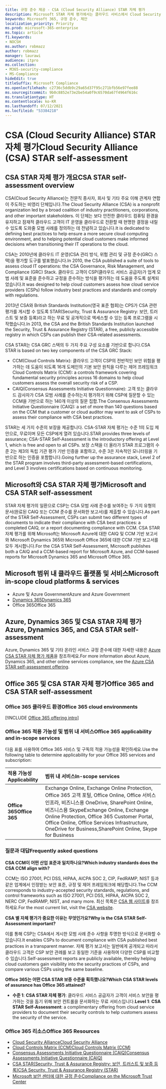 ```yaml
---
title: 규정 준수 제공 - CSA (Cloud Security Alliance) STAR 자체 평가
description: Microsoft STAR 자체 평가에서는 클라우드 서비스에서 Cloud Security Alliance 요구 사항을 충족하는 방법에 대해 자세히 설명합니다.
keywords: Microsoft 365, 규정 준수, 제안
localization_priority: Priority
ms.prod: microsoft-365-enterprise
ms.topic: article
f1.keywords:
- NOCSH
ms.author: robmazz
author: robmazz
manager: laurawi
audience: itpro
ms.collection:
- M365-security-compliance
- MS-Compliance
hideEdit: true
titleSuffix: Microsoft Compliance
ms.openlocfilehash: c2736c5ddb9c29a65d37f95c271bfb56e97fee88
ms.sourcegitcommit: 9b0c8852e73e2be54a0f9c6570da67f4964f616c
ms.translationtype: HT
ms.contentlocale: ko-KR
ms.lasthandoff: 07/12/2021
ms.locfileid: "53384218"
---
```

# <a name="cloud-security-alliance-csa-star-self-assessment"></a><span data-ttu-id="c4e07-104">CSA (Cloud Security Alliance) STAR 자체 평가</span><span class="sxs-lookup"><span data-stu-id="c4e07-104">Cloud Security Alliance (CSA) STAR self-assessment</span></span>

## <a name="csa-star-self-assessment-overview"></a><span data-ttu-id="c4e07-105">CSA STAR 자체 평가 개요</span><span class="sxs-lookup"><span data-stu-id="c4e07-105">CSA STAR self-assessment overview</span></span>

<span data-ttu-id="c4e07-106">CSA(Cloud Security Alliance)는 전문직 종사자, 회사 및 기타 주요 이해 관계자 연합이 주도하는 비영리 단체입니다.</span><span class="sxs-lookup"><span data-stu-id="c4e07-106">The Cloud Security Alliance (CSA) is a nonprofit organization led by a broad coalition of industry practitioners, corporations, and other important stakeholders.</span></span> <span data-ttu-id="c4e07-107">이 단체는 보다 안전한 클라우드 컴퓨팅 환경을 유지하고 잠재적 클라우드 고객이 IT 운영을 클라우드로 전환할 때 현명한 결정을 내릴 수 있도록 도와줄 모범 사례를 정의하는 데 전념하고 있습니다.</span><span class="sxs-lookup"><span data-stu-id="c4e07-107">It is dedicated to defining best practices to help ensure a more secure cloud computing environment, and to helping potential cloud customers make informed decisions when transitioning their IT operations to the cloud.</span></span>  
  
<span data-ttu-id="c4e07-108">CSA는 2010년에 클라우드 IT 운영(CSA 관리 방식, 위험 관리 및 규정 준수(GRC) 스택)을 평가할 도구를 발표했습니다.</span><span class="sxs-lookup"><span data-stu-id="c4e07-108">In 2010, the CSA published a suite of tools to assess cloud IT operations: the CSA Governance, Risk Management, and Compliance (GRC) Stack.</span></span> <span data-ttu-id="c4e07-109">클라우드 고객이 CSP(클라우드 서비스 공급자)가 업계 모범 사례 및 표준을 준수하고 규정을 준수하는 방식을 평가하는 데 도움을 주도록 설계되었습니다.</span><span class="sxs-lookup"><span data-stu-id="c4e07-109">It was designed to help cloud customers assess how cloud service providers (CSPs) follow industry best practices and standards and comply with regulations.</span></span>  
  
<span data-ttu-id="c4e07-110">2013년 CSA와 British Standards Institution(영국 표준 협회)는 CPS가 CSA 관련 평가를 게시할 수 있도록 STAR(Security, Trust & Assurance Registry: 보안, 트러스트 및 보증 등록)라고 하는 무료 및 공개적으로 액세스할 수 있는 등록 프로그램을 시작했습니다.</span><span class="sxs-lookup"><span data-stu-id="c4e07-110">In 2013, the CSA and the British Standards Institution launched the Security, Trust & Assurance Registry (STAR), a free, publicly accessible registry in which CSPs can publish their CSA-related assessments.</span></span>  
  
<span data-ttu-id="c4e07-111">CSA STAR는 CSA GRC 스택의 두 가지 주요 구성 요소를 기반으로 합니다.</span><span class="sxs-lookup"><span data-stu-id="c4e07-111">CSA STAR is based on two key components of the CSA GRC Stack:</span></span>

- <span data-ttu-id="c4e07-112">CCM(Cloud Controls Matrix): 클라우드 고객이 CSP의 전반적인 보안 위험을 평가하는 데 도움이 되도록 16개 도메인의 기본 보안 원칙을 다루는 제어 프레임워크</span><span class="sxs-lookup"><span data-stu-id="c4e07-112">Cloud Controls Matrix (CCM): a controls framework covering fundamental security principles across 16 domains to help cloud customers assess the overall security risk of a CSP.</span></span>
- <span data-ttu-id="c4e07-113">CAIQ(Consensus Assessments Initiative Questionnaire): 고객 또는 클라우드 감사자가 CSA 모범 사례를 준수하는지 평가하기 위해 CSP에 질문할 수 있는 CCM을 기반으로 하는 140개 이상의 질문 집합.</span><span class="sxs-lookup"><span data-stu-id="c4e07-113">The Consensus Assessments Initiative Questionnaire (CAIQ): a set of more than 140 questions based on the CCM that a customer or cloud auditor may want to ask of CSPs to assess their compliance with CSA best practices.</span></span>

<span data-ttu-id="c4e07-114">STAR는 세 가지 수준의 보장을 제공합니다. CSA-STAR 자체 평가는 수준 1의 도입 제안으로, 무료이며 모든 CSP에게 열려 있습니다.</span><span class="sxs-lookup"><span data-stu-id="c4e07-114">STAR provides three levels of assurance; CSA-STAR Self-Assessment is the introductory offering at Level 1, which is free and open to all CSPs.</span></span> <span data-ttu-id="c4e07-115">보장 스택을 더 올라가 STAR 프로그램의 수준 2는 제3의 독립 기관 평가 기반 인증을 포함하고, 수준 3은 지속적인 모니터링을 기반으로 하는 인증을 포함합니다.</span><span class="sxs-lookup"><span data-stu-id="c4e07-115">Going further up the assurance stack, Level 2 of the STAR program involves third-party assessment-based certifications, and Level 3 involves certifications based on continuous monitoring.</span></span>

## <a name="microsoft-and-csa-star-self-assessment"></a><span data-ttu-id="c4e07-116">Microsoft와 CSA STAR 자체 평가</span><span class="sxs-lookup"><span data-stu-id="c4e07-116">Microsoft and CSA STAR self-assessment</span></span>

<span data-ttu-id="c4e07-117">STAR 자체 평가의 일환으로 CSP는 CSA 모범 사례 준수를 보여주는 두 가지 유형의 문서(완료된 CAIQ 또는 CCM 준수를 문서화한 보고서)를 제출할 수 있습니다.</span><span class="sxs-lookup"><span data-stu-id="c4e07-117">As part of the STAR Self-Assessment, CSPs can submit two different types of documents to indicate their compliance with CSA best practices: a completed CAIQ, or a report documenting compliance with CCM.</span></span> <span data-ttu-id="c4e07-118">CSA STAR 자체 평가를 위해 Microsoft는 Microsoft Azure에 대한 CAIQ 및 CCM 기반 보고서와 Microsoft Dynamics 365와 Microsoft Office 365에 대한 CCM 기반 보고서를 모두 게시합니다.</span><span class="sxs-lookup"><span data-stu-id="c4e07-118">For the CSA STAR Self-Assessment, Microsoft publishes both a CAIQ and a CCM-based report for Microsoft Azure, and CCM-based reports for Microsoft Dynamics 365 and Microsoft Office 365.</span></span>  

## <a name="microsoft-in-scope-cloud-platforms--services"></a><span data-ttu-id="c4e07-119">Microsoft 범위 내 클라우드 플랫폼 및 서비스</span><span class="sxs-lookup"><span data-stu-id="c4e07-119">Microsoft in-scope cloud platforms & services</span></span>

- <span data-ttu-id="c4e07-120">Azure 및 Azure Government</span><span class="sxs-lookup"><span data-stu-id="c4e07-120">Azure and Azure Government</span></span>
- [<span data-ttu-id="c4e07-121">Dynamics 365</span><span class="sxs-lookup"><span data-stu-id="c4e07-121">Dynamics 365</span></span>](https://aka.ms/d365-compliance-list)
- <span data-ttu-id="c4e07-122">Office 365</span><span class="sxs-lookup"><span data-stu-id="c4e07-122">Office 365</span></span>

## <a name="azure-dynamics-365-and-csa-star-self-assessment"></a><span data-ttu-id="c4e07-123">Azure, Dynamics 365 및 CSA STAR 자체 평가</span><span class="sxs-lookup"><span data-stu-id="c4e07-123">Azure, Dynamics 365, and CSA STAR self-assessment</span></span>

<span data-ttu-id="c4e07-124">Azure, Dynamics 365 및 기타 온라인 서비스 규정 준수에 대한 자세한 내용은 [Azure CSA STAR 자체 평가 제품](/azure/compliance/offerings/offering-csa-star-self-assessment)을 참조하세요.</span><span class="sxs-lookup"><span data-stu-id="c4e07-124">For more information about Azure, Dynamics 365, and other online services compliance, see the [Azure CSA STAR self-assessment offering](/azure/compliance/offerings/offering-csa-star-self-assessment).</span></span>

## <a name="office-365-and-csa-star-self-assessment"></a><span data-ttu-id="c4e07-125">Office 365 및 CSA STAR 자체 평가</span><span class="sxs-lookup"><span data-stu-id="c4e07-125">Office 365 and CSA STAR self-assessment</span></span>

### <a name="office-365-cloud-environments"></a><span data-ttu-id="c4e07-126">Office 365 클라우드 환경</span><span class="sxs-lookup"><span data-stu-id="c4e07-126">Office 365 cloud environments</span></span>

[!INCLUDE [Office 365 offering intro](../includes/o365-offering-introduction.md)]

### <a name="office-365-applicability-and-in-scope-services"></a><span data-ttu-id="c4e07-127">Office 365 적용 가능성 및 범위 내 서비스</span><span class="sxs-lookup"><span data-stu-id="c4e07-127">Office 365 applicability and in-scope services</span></span>

<span data-ttu-id="c4e07-128">다음 표를 사용하여 Office 365 서비스 및 구독의 적용 가능성을 확인하세요.</span><span class="sxs-lookup"><span data-stu-id="c4e07-128">Use the following table to determine applicability for your Office 365 services and subscription:</span></span>

| <span data-ttu-id="c4e07-129">**적용 가능성**</span><span class="sxs-lookup"><span data-stu-id="c4e07-129">**Applicability**</span></span> | <span data-ttu-id="c4e07-130">**범위 내 서비스**</span><span class="sxs-lookup"><span data-stu-id="c4e07-130">**In-scope services**</span></span> |
|:------------------|:----------------------|
| <span data-ttu-id="c4e07-131">**Office 365**</span><span class="sxs-lookup"><span data-stu-id="c4e07-131">**Office 365**</span></span> |<span data-ttu-id="c4e07-132">Exchange Online, Exchange Online Protection, Office 365 고객 포털, Office Online, Office 서비스 인프라, 비즈니스용 OneDrive, SharePoint Online, 비즈니스용 Skype</span><span class="sxs-lookup"><span data-stu-id="c4e07-132">Exchange Online, Exchange Online Protection, Office 365 Customer Portal, Office Online, Office Services Infrastructure, OneDrive for Business,SharePoint Online, Skype for Business</span></span> |

### <a name="frequently-asked-questions"></a><span data-ttu-id="c4e07-133">질문과 대답</span><span class="sxs-lookup"><span data-stu-id="c4e07-133">Frequently asked questions</span></span>

<span data-ttu-id="c4e07-134">**CSA CCM이 어떤 산업 표준과 일치하나요?**</span><span class="sxs-lookup"><span data-stu-id="c4e07-134">**Which industry standards does the CSA CCM align with?**</span></span>

<span data-ttu-id="c4e07-135">CCM는 ISO 27001, PCI DSS, HIPAA, AICPA SOC 2, CIP, FedRAMP, NIST 등과 같은 업계에서 인정받는 보안 표준, 규정 및 제어 프레임워크에 해당합니다.</span><span class="sxs-lookup"><span data-stu-id="c4e07-135">The CCM corresponds to industry-accepted security standards, regulations, and control frameworks such as ISO 27001, PCI DSS, HIPAA, AICPA SOC 2, NERC CIP, FedRAMP, NIST, and many more.</span></span> <span data-ttu-id="c4e07-136">최신 목록은 [CSA 웹 사이트](https://cloudsecurityalliance.org/)를 참조하세요.</span><span class="sxs-lookup"><span data-stu-id="c4e07-136">For the most current list, visit the [CSA website](https://cloudsecurityalliance.org/).</span></span>

<span data-ttu-id="c4e07-137">**CSA 별 자체 평가가 중요한 이유는 무엇인가요?**</span><span class="sxs-lookup"><span data-stu-id="c4e07-137">**Why is the CSA STAR Self-Assessment important?**</span></span>

<span data-ttu-id="c4e07-138">이를 통해 CSP는 CSA에서 게시한 모범 사례 준수 사항을 투명한 방식으로 문서화할 수 있습니다.</span><span class="sxs-lookup"><span data-stu-id="c4e07-138">It enables CSPs to document compliance with CSA published best practices in a transparent manner.</span></span> <span data-ttu-id="c4e07-139">자체 평가 보고서는 일반에게 공개되고 따라서 클라우드 고객은 CSP 보안 관례를 보고 동일한 기준을 사용하여 다양한 CSP를 비교할 수 있습니다.</span><span class="sxs-lookup"><span data-stu-id="c4e07-139">Self-assessment reports are publicly available, thereby helping cloud customers gain visibility into the security practices of CSPs, and compare various CSPs using the same baseline.</span></span>

<span data-ttu-id="c4e07-140">**Office 365는 어떤 CSA STAR 보증 수준을 획득했나요?**</span><span class="sxs-lookup"><span data-stu-id="c4e07-140">**Which CSA STAR levels of assurance has Office 365 attained?**</span></span>

- <span data-ttu-id="c4e07-141">**수준 1**: **CSA STAR 자체 평가**: 클라우드 서비스 공급자가 고객이 서비스 보안을 평가하는 것을 돕기 위해 보안 컨트롤을 문서화하는 무료 서비스입니다.</span><span class="sxs-lookup"><span data-stu-id="c4e07-141">**Level 1**: **CSA STAR Self-Assessment**: a complimentary offering from cloud service providers to document their security controls to help customers assess the security of the service.</span></span>

### <a name="office-365-resources"></a><span data-ttu-id="c4e07-142">Office 365 리소스</span><span class="sxs-lookup"><span data-stu-id="c4e07-142">Office 365 Resources</span></span>

- [<span data-ttu-id="c4e07-143">Cloud Security Alliance</span><span class="sxs-lookup"><span data-stu-id="c4e07-143">Cloud Security Alliance</span></span>](https://cloudsecurityalliance.org/)
- [<span data-ttu-id="c4e07-144">Cloud Controls Matrix (CCM)</span><span class="sxs-lookup"><span data-stu-id="c4e07-144">Cloud Controls Matrix (CCM)</span></span>](https://cloudsecurityalliance.org/group/cloud-controls-matrix/)
- [<span data-ttu-id="c4e07-145">Consensus Assessments Initiative Questionnaire (CAIQ)</span><span class="sxs-lookup"><span data-stu-id="c4e07-145">Consensus Assessments Initiative Questionnaire (CAIQ)</span></span>](https://cloudsecurityalliance.org/group/consensus-assessments/)
- [<span data-ttu-id="c4e07-146">CSA STAR(Security, Trust & Assurance Registry: 보안, 트러스트 및 보증 등록)</span><span class="sxs-lookup"><span data-stu-id="c4e07-146">CSA Security, Trust & Assurance Registry (STAR)</span></span>](https://cloudsecurityalliance.org/star/)
- [<span data-ttu-id="c4e07-147">Microsoft 보안 센터에 대한 규정 준수</span><span class="sxs-lookup"><span data-stu-id="c4e07-147">Compliance on the Microsoft Trust Center</span></span>](https://www.microsoft.com/trust-center/compliance/compliance-overview)